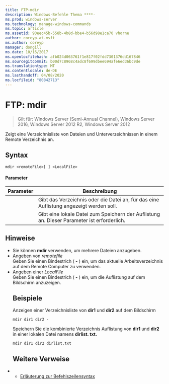 ```yaml
---
title: FTP-mdir
description: Windows-Befehle Thema ****-
ms.prod: windows-server
ms.technology: manage-windows-commands
ms.topic: article
ms.assetid: 90eec45b-558b-4b8d-bbe4-b56d98e1ca70 vhorne
author: coreyp-at-msft
ms.author: coreyp
manager: dongill
ms.date: 10/16/2017
ms.openlocfilehash: afb024d063761f1e817f02fdd7301376dd167846
ms.sourcegitcommit: b00d7c8968c4adc8f699dbee694afe6ed36bc9de
ms.translationtype: MT
ms.contentlocale: de-DE
ms.lasthandoff: 04/08/2020
ms.locfileid: "80842713"
---
```

# <a name="ftp-mdir"></a>FTP: mdir

>Gilt für: Windows Server (Semi-Annual Channel), Windows Server 2016, Windows Server 2012 R2, Windows Server 2012

Zeigt eine Verzeichnisliste von Dateien und Unterverzeichnissen in einem Remote Verzeichnis an.   
## <a name="syntax"></a>Syntax  
```  
mdir <remoteFile>[ ] <LocalFile>  
```  
#### <a name="parameters"></a>Parameter  

|  Parameter   |                               Beschreibung                                |
|--------------|--------------------------------------------------------------------------|
| <remoteFile> |   Gibt das Verzeichnis oder die Datei an, für das eine Auflistung angezeigt werden soll.   |
| <LocalFile>  | Gibt eine lokale Datei zum Speichern der Auflistung an. Dieser Parameter ist erforderlich. |

## <a name="remarks"></a>Hinweise  
- Sie können **mdir** verwenden, um mehrere Dateien anzugeben.  
- Angeben von *remotefile*  
  Geben Sie einen Bindestrich ( **-** ) ein, um das aktuelle Arbeitsverzeichnis auf dem Remote Computer zu verwenden.  
- Angeben einer *LocalFile*  
  Geben Sie einen Bindestrich ( **-** ) ein, um die Auflistung auf dem Bildschirm anzuzeigen.  
  ## <a name="examples"></a><a name=BKMK_Examples></a>Beispiele  
  Anzeigen einer Verzeichnisliste von **dir1** und **dir2** auf dem Bildschirm  
  ```  
  mdir dir1 dir2 -  
  ```  
  Speichern Sie die kombinierte Verzeichnis Auflistung von **dir1** und **dir2** in einer lokalen Datei namens **dirlist. txt.**  
  ```  
  mdir dir1 dir2 dirlist.txt  
  ```  
  ## <a name="additional-references"></a>Weitere Verweise  
- - [Erläuterung zur Befehlszeilensyntax](command-line-syntax-key.md)  
